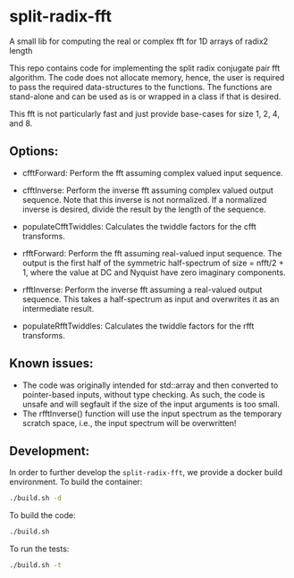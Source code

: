 # split-radix-fft
A small lib for computing the real or complex fft for 1D arrays of radix2 length

This repo contains code for implementing the split radix conjugate pair fft algorithm. The code does not allocate memory, hence, the user is required to pass the required data-structures to the functions. The functions are stand-alone and can be used as is or wrapped in a class if that is desired.

This fft is not particularly fast and just provide base-cases for size 1, 2, 4, and 8.

## Options:
- cfftForward: Perform the fft assuming complex valued input sequence.
- cfftInverse: Perform the inverse fft assuming complex valued output sequence. Note that this inverse is not normalized. If a normalized inverse is desired, divide the result by the length of the sequence.
- populateCfftTwiddles: Calculates the twiddle factors for the cfft transforms.

- rfftForward: Perform the fft assuming real-valued input sequence. The output is the first half of the symmetric half-spectrum of size = nfft/2 + 1, where the value at DC and Nyquist have zero imaginary components.
- rfftInverse: Perform the inverse fft assuming a real-valued output sequence. This takes a half-spectrum as input and overwrites it as an intermediate result.
- populateRfftTwiddles: Calculates the twiddle factors for the rfft transforms.



## Known issues:
 - The code was originally intended for std::array and then converted to pointer-based inputs, without type checking. As such, the code is unsafe and will segfault if the size of the input arguments is too small.
 - The rfftInverse() function will use the input spectrum as the temporary scratch space, i.e., the input spectrum will be overwritten!

## Development:
In order to further develop the `split-radix-fft`, we provide a docker build environment. To build the container:
```bash
./build.sh -d
```
To build the code:
```bash
./build.sh
```
To run the tests:
```bash
./build.sh -t 
```


